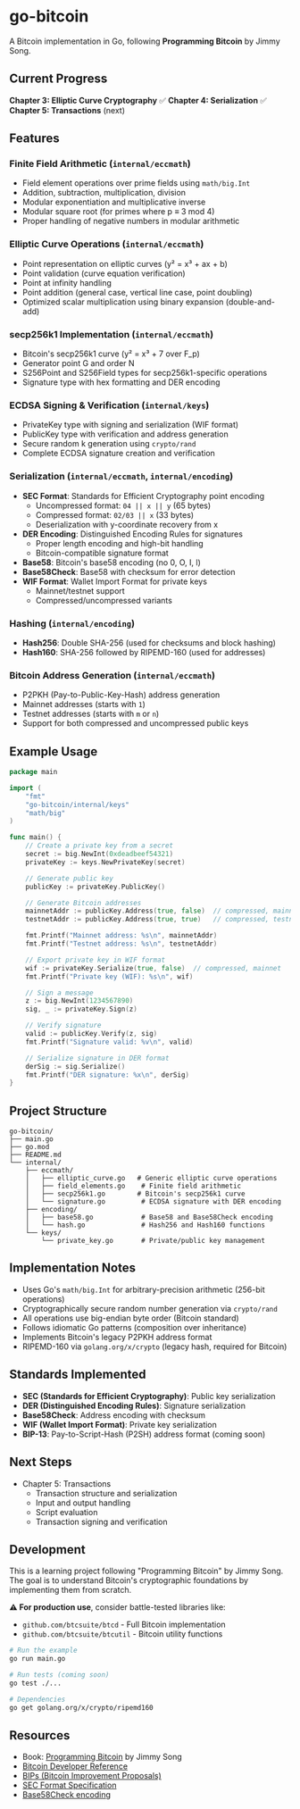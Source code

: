# go-bitcoin

A Bitcoin implementation in Go, following **Programming Bitcoin** by Jimmy Song.

## Current Progress

**Chapter 3: Elliptic Curve Cryptography** ✅
**Chapter 4: Serialization** ✅
**Chapter 5: Transactions** (next)

## Features

### Finite Field Arithmetic (`internal/eccmath`)
- Field element operations over prime fields using `math/big.Int`
- Addition, subtraction, multiplication, division
- Modular exponentiation and multiplicative inverse
- Modular square root (for primes where p ≡ 3 mod 4)
- Proper handling of negative numbers in modular arithmetic

### Elliptic Curve Operations (`internal/eccmath`)
- Point representation on elliptic curves (y² = x³ + ax + b)
- Point validation (curve equation verification)
- Point at infinity handling
- Point addition (general case, vertical line case, point doubling)
- Optimized scalar multiplication using binary expansion (double-and-add)

### secp256k1 Implementation (`internal/eccmath`)
- Bitcoin's secp256k1 curve (y² = x³ + 7 over F_p)
- Generator point G and order N
- S256Point and S256Field types for secp256k1-specific operations
- Signature type with hex formatting and DER encoding

### ECDSA Signing & Verification (`internal/keys`)
- PrivateKey type with signing and serialization (WIF format)
- PublicKey type with verification and address generation
- Secure random k generation using `crypto/rand`
- Complete ECDSA signature creation and verification

### Serialization (`internal/eccmath`, `internal/encoding`)
- **SEC Format**: Standards for Efficient Cryptography point encoding
  - Uncompressed format: `04 || x || y` (65 bytes)
  - Compressed format: `02/03 || x` (33 bytes)
  - Deserialization with y-coordinate recovery from x
- **DER Encoding**: Distinguished Encoding Rules for signatures
  - Proper length encoding and high-bit handling
  - Bitcoin-compatible signature format
- **Base58**: Bitcoin's base58 encoding (no 0, O, I, l)
- **Base58Check**: Base58 with checksum for error detection
- **WIF Format**: Wallet Import Format for private keys
  - Mainnet/testnet support
  - Compressed/uncompressed variants

### Hashing (`internal/encoding`)
- **Hash256**: Double SHA-256 (used for checksums and block hashing)
- **Hash160**: SHA-256 followed by RIPEMD-160 (used for addresses)

### Bitcoin Address Generation (`internal/eccmath`)
- P2PKH (Pay-to-Public-Key-Hash) address generation
- Mainnet addresses (starts with `1`)
- Testnet addresses (starts with `m` or `n`)
- Support for both compressed and uncompressed public keys

## Example Usage

```go
package main

import (
    "fmt"
    "go-bitcoin/internal/keys"
    "math/big"
)

func main() {
    // Create a private key from a secret
    secret := big.NewInt(0xdeadbeef54321)
    privateKey := keys.NewPrivateKey(secret)

    // Generate public key
    publicKey := privateKey.PublicKey()

    // Generate Bitcoin addresses
    mainnetAddr := publicKey.Address(true, false)  // compressed, mainnet
    testnetAddr := publicKey.Address(true, true)   // compressed, testnet

    fmt.Printf("Mainnet address: %s\n", mainnetAddr)
    fmt.Printf("Testnet address: %s\n", testnetAddr)

    // Export private key in WIF format
    wif := privateKey.Serialize(true, false)  // compressed, mainnet
    fmt.Printf("Private key (WIF): %s\n", wif)

    // Sign a message
    z := big.NewInt(1234567890)
    sig, _ := privateKey.Sign(z)

    // Verify signature
    valid := publicKey.Verify(z, sig)
    fmt.Printf("Signature valid: %v\n", valid)

    // Serialize signature in DER format
    derSig := sig.Serialize()
    fmt.Printf("DER signature: %x\n", derSig)
}
```

## Project Structure

```
go-bitcoin/
├── main.go
├── go.mod
├── README.md
└── internal/
    ├── eccmath/
    │   ├── elliptic_curve.go   # Generic elliptic curve operations
    │   ├── field_elements.go    # Finite field arithmetic
    │   ├── secp256k1.go        # Bitcoin's secp256k1 curve
    │   └── signature.go         # ECDSA signature with DER encoding
    ├── encoding/
    │   ├── base58.go            # Base58 and Base58Check encoding
    │   └── hash.go              # Hash256 and Hash160 functions
    └── keys/
        └── private_key.go       # Private/public key management
```

## Implementation Notes

- Uses Go's `math/big.Int` for arbitrary-precision arithmetic (256-bit operations)
- Cryptographically secure random number generation via `crypto/rand`
- All operations use big-endian byte order (Bitcoin standard)
- Follows idiomatic Go patterns (composition over inheritance)
- Implements Bitcoin's legacy P2PKH address format
- RIPEMD-160 via `golang.org/x/crypto` (legacy hash, required for Bitcoin)

## Standards Implemented

- **SEC (Standards for Efficient Cryptography)**: Public key serialization
- **DER (Distinguished Encoding Rules)**: Signature serialization
- **Base58Check**: Address encoding with checksum
- **WIF (Wallet Import Format)**: Private key serialization
- **BIP-13**: Pay-to-Script-Hash (P2SH) address format (coming soon)

## Next Steps

- Chapter 5: Transactions
  - Transaction structure and serialization
  - Input and output handling
  - Script evaluation
  - Transaction signing and verification

## Development

This is a learning project following "Programming Bitcoin" by Jimmy Song. The goal is to understand Bitcoin's cryptographic foundations by implementing them from scratch.

**⚠️ For production use**, consider battle-tested libraries like:
- `github.com/btcsuite/btcd` - Full Bitcoin implementation
- `github.com/btcsuite/btcutil` - Bitcoin utility functions

```bash
# Run the example
go run main.go

# Run tests (coming soon)
go test ./...

# Dependencies
go get golang.org/x/crypto/ripemd160
```

## Resources

- Book: [Programming Bitcoin](https://programmingbitcoin.com/) by Jimmy Song
- [Bitcoin Developer Reference](https://developer.bitcoin.org/reference/)
- [BIPs (Bitcoin Improvement Proposals)](https://github.com/bitcoin/bips)
- [SEC Format Specification](https://www.secg.org/sec1-v2.pdf)
- [Base58Check encoding](https://en.bitcoin.it/wiki/Base58Check_encoding)
